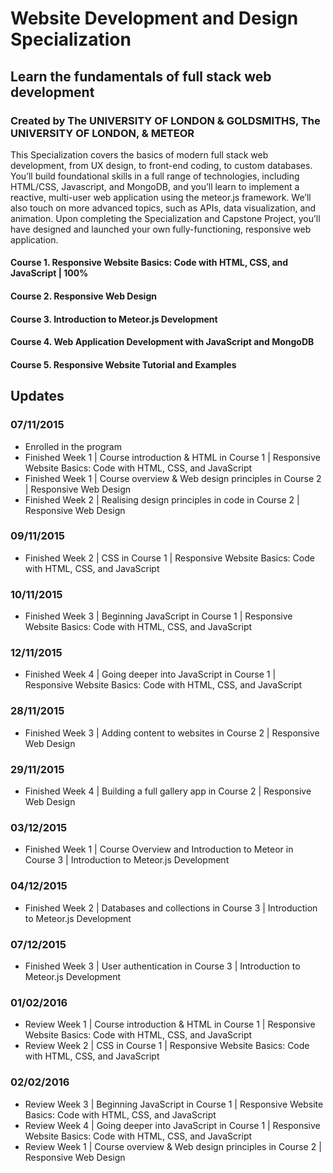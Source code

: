#  Website Development and Design Specialization
## Learn the fundamentals of full stack web development
### Created by The UNIVERSITY OF LONDON & GOLDSMITHS, The UNIVERSITY OF LONDON, & METEOR

This Specialization covers the basics of modern full stack web development, from UX design, to front-end coding, to custom databases. You’ll build foundational skills in a full range of technologies, including HTML/CSS, Javascript, and MongoDB, and you’ll learn to implement a reactive, multi-user web application using the meteor.js framework. We’ll also touch on more advanced topics, such as APIs, data visualization, and animation. Upon completing the Specialization and Capstone Project, you’ll have designed and launched your own fully-functioning, responsive web application.

#### Course 1. Responsive Website Basics: Code with HTML, CSS, and JavaScript | 100%
#### Course 2. Responsive Web Design
#### Course 3. Introduction to Meteor.js Development
#### Course 4. Web Application Development with JavaScript and MongoDB
#### Course 5. Responsive Website Tutorial and Examples

## Updates
### 07/11/2015
- Enrolled in the program
- Finished Week 1 | Course introduction & HTML in Course 1 | Responsive Website Basics: Code with HTML, CSS, and JavaScript
- Finished Week 1 | Course overview & Web design principles in Course 2 | Responsive Web Design
- Finished Week 2 | Realising design principles in code in Course 2 | Responsive Web Design

### 09/11/2015
- Finished Week 2 | CSS in Course 1 | Responsive Website Basics: Code with HTML, CSS, and JavaScript

### 10/11/2015
- Finished Week 3 | Beginning JavaScript in Course 1 | Responsive Website Basics: Code with HTML, CSS, and JavaScript

### 12/11/2015
- Finished Week 4 | Going deeper into JavaScript in Course 1 | Responsive Website Basics: Code with HTML, CSS, and JavaScript

### 28/11/2015
- Finished Week 3 | Adding content to websites in Course 2 | Responsive Web Design

### 29/11/2015
- Finished Week 4 | Building a full gallery app in Course 2 | Responsive Web Design

### 03/12/2015
- Finished Week 1 | Course Overview and Introduction to Meteor in Course 3 | Introduction to Meteor.js Development

### 04/12/2015
- Finished Week 2 | Databases and collections in Course 3 | Introduction to Meteor.js Development

### 07/12/2015
- Finished Week 3 | User authentication in Course 3 | Introduction to Meteor.js Development

### 01/02/2016
- Review Week 1 | Course introduction & HTML in Course 1 | Responsive Website Basics: Code with HTML, CSS, and JavaScript
- Review Week 2 | CSS in Course 1 | Responsive Website Basics: Code with HTML, CSS, and JavaScript

### 02/02/2016
- Review Week 3 | Beginning JavaScript in Course 1 | Responsive Website Basics: Code with HTML, CSS, and JavaScript
- Review Week 4 | Going deeper into JavaScript in Course 1 | Responsive Website Basics: Code with HTML, CSS, and JavaScript
- Review Week 1 | Course overview & Web design principles in Course 2 | Responsive Web Design
